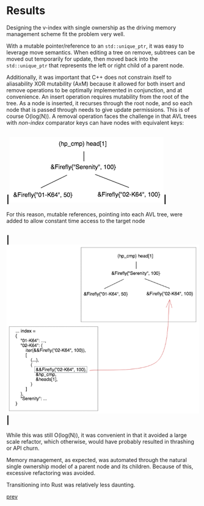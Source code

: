 # Results

Designing the v-index with single ownership as the driving memory management scheme fit the problem very well. 

With a mutable pointer/reference to an `std::unique_ptr`, it was easy to leverage move semantics. When editing a tree on remove, subtrees can be moved out temporarily for update, then moved back into the `std::unique_ptr` that represents the left or right child of a parent node.

Additionally, it was important that C++ does not constrain itself to aliasability XOR mutability (AxM) because it allowed for both insert and remove operations to be optimally implemented in conjunction, and at convenience. An insert operation requires mutability from the root of the tree. As a node is inserted, it recurses through the root node, and so each node that is passed through needs to give update permissions. This is of course O(log(N)). A removal operation faces the challenge in that AVL trees with *non-index* comparator keys can have nodes with equivalent keys:

|![v_index_dupl_cmp_key](v_index_dupl_cmp_key.png)|
---

For this reason, mutable references, pointing into each AVL tree, were added to allow constant time access to the target node

|![v_index_dupl_cmp_key_sln](v_index_dupl_cmp_key_sln.png)|
---

While this was still O(log(N)), it was convenient in that it avoided a large scale refactor, which otherwise, would have probably resulted in thrashing or API churn.

Memory management, as expected, was automated through the natural single ownership model of a parent node and its children. Because of this, excessive refactoring was avoided. 

Transitioning into Rust was relatively less daunting.

[prev](part6.md)
